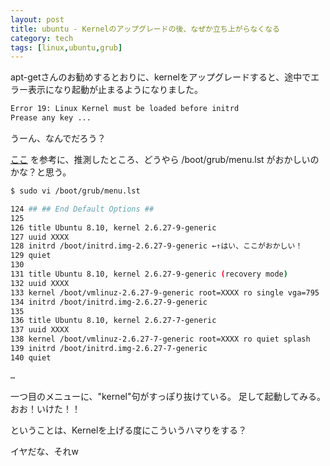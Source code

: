```yaml
---
layout: post
title: ubuntu - Kernelのアップグレードの後、なぜか立ち上がらなくなる
category: tech
tags: [linux,ubuntu,grub]
---
```


apt-getさんのお勧めするとおりに、kernelをアップグレードすると、途中でエラー表示になり起動が止まるようになりました。

```bash
Error 19: Linux Kernel must be loaded before initrd
Prease any key ...
```

うーん、なんでだろう？

[ここ](http://forum.ubuntulinux.jp/viewtopic.php?id=165) を参考に、推測したところ、どうやら /boot/grub/menu.lst がおかしいのかな？と思う。

```bash
$ sudo vi /boot/grub/menu.lst

124 ## ## End Default Options ##
125
126 title Ubuntu 8.10, kernel 2.6.27-9-generic
127 uuid XXXX
128 initrd /boot/initrd.img-2.6.27-9-generic ←↑はい、ここがおかしい！
129 quiet
130
131 title Ubuntu 8.10, kernel 2.6.27-9-generic (recovery mode)
132 uuid XXXX
133 kernel /boot/vmlinuz-2.6.27-9-generic root=XXXX ro single vga=795
134 initrd /boot/initrd.img-2.6.27-9-generic
135
136 title Ubuntu 8.10, kernel 2.6.27-7-generic
137 uuid XXXX
138 kernel /boot/vmlinuz-2.6.27-7-generic root=XXXX ro quiet splash
139 initrd /boot/initrd.img-2.6.27-7-generic
140 quiet

…
```

一つ目のメニューに、"kernel"句がすっぽり抜けている。
足して起動してみる。おお！いけた！！

ということは、Kernelを上げる度にこういうハマりをする？

イヤだな、それw
